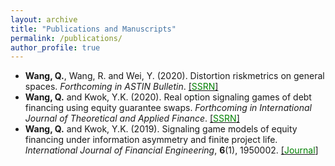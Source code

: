 ```yaml
---
layout: archive
title: "Publications and Manuscripts"
permalink: /publications/
author_profile: true
---
```


* **Wang, Q.**, Wang, R. and Wei, Y. (2020). Distortion riskmetrics on general spaces. *Forthcoming in ASTIN Bulletin*. [[<span style="color:green">SSRN</span>]](https://papers.ssrn.com/sol3/papers.cfm?abstract_id=3510363) 
* **Wang, Q.** and Kwok, Y.K. (2020). Real option signaling games of debt financing using equity guarantee swaps. *Forthcoming in International Journal of Theoretical and Applied Finance*. [[<span style="color:green">SSRN</span>]](https://papers.ssrn.com/sol3/papers.cfm?abstract_id=3442989)
* **Wang, Q.** and Kwok, Y.K. (2019). Signaling game models of equity financing under information asymmetry and finite project life. *International Journal of Financial Engineering*, **6**(1), 1950002. [[<span style="color:green">Journal</span>]](https://www.worldscientific.com/doi/10.1142/S2424786319500026)
